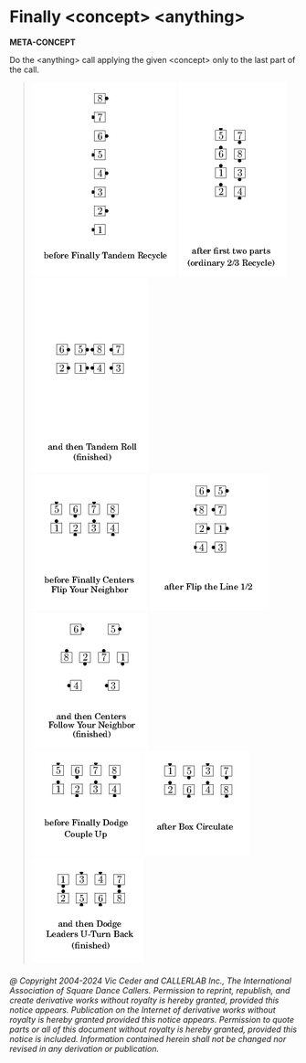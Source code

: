 
# Finally \<concept> \<anything>

**META-CONCEPT**   

Do the \<anything> call applying the given \<concept>
only to the last part of the call.

> 
> ![alt](finally-1.png)
> ![alt](finally-2.png)
> ![alt](finally-3.png)  
> ![alt](finally-4.png)
> ![alt](finally-5.png)
> ![alt](finally-6.png)  
> ![alt](finally-7.png)
> ![alt](finally-8.png)
> ![alt](finally-9.png)
> 

###### @ Copyright 2004-2024 Vic Ceder and CALLERLAB Inc., The International Association of Square Dance Callers. Permission to reprint, republish, and create derivative works without royalty is hereby granted, provided this notice appears. Publication on the Internet of derivative works without royalty is hereby granted provided this notice appears. Permission to quote parts or all of this document without royalty is hereby granted, provided this notice is included. Information contained herein shall not be changed nor revised in any derivation or publication.
